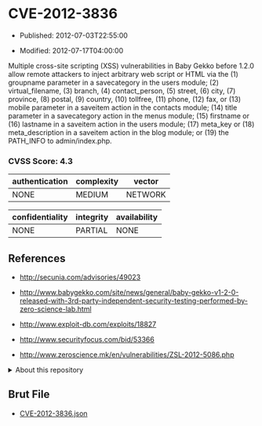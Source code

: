 # CVE-2012-3836

- Published: 2012-07-03T22:55:00

- Modified: 2012-07-17T04:00:00

Multiple cross-site scripting (XSS) vulnerabilities in Baby Gekko before 1.2.0 allow remote attackers to inject arbitrary web script or HTML via the (1) groupname parameter in a savecategory in the users module; (2) virtual_filename, (3) branch, (4) contact_person, (5) street, (6) city, (7) province, (8) postal, (9) country, (10) tollfree, (11) phone, (12) fax, or (13) mobile parameter in a saveitem action in the contacts module; (14) title parameter in a savecategory action in the menus module; (15) firstname or (16) lastname in a saveitem action in the users module; (17) meta_key or (18) meta_description in a saveitem action in the blog module; or (19) the PATH_INFO to admin/index.php.

### CVSS Score: **4.3**

| authentication | complexity | vector |
| --- | --- | --- |
| NONE | MEDIUM | NETWORK |

| confidentiality | integrity | availability |
| --- | --- | --- |
| NONE | PARTIAL | NONE |

## References

* http://secunia.com/advisories/49023

* http://www.babygekko.com/site/news/general/baby-gekko-v1-2-0-released-with-3rd-party-independent-security-testing-performed-by-zero-science-lab.html

* http://www.exploit-db.com/exploits/18827

* http://www.securityfocus.com/bid/53366

* http://www.zeroscience.mk/en/vulnerabilities/ZSL-2012-5086.php

<details>
<summary>About this repository</summary> 

  This repository is part of the project [Live Hack CVE](https://github.com/Live-Hack-CVE). Main website can be found [www.live-hack.org](https://www.live-hack.org) 
  
  Made by [Sn0wAlice](https://github.com/Sn0wAlice) for the people that care about security and need to have a feed of the latest CVEs. Hope you enjoy it, don't forget to star the repo and follow me on [Twitter](https://twitter.com/Sn0wAlice) and [Github](https://github.com/Sn0wAlice). And that is my [personnal website](https://www.alice-snow.me/)

  - [Home Page](https://github.com/Live-Hack-CVE)
  - [Framework](https://github.com/Live-Hack-CVE/cve-framework)
  - [CVE database](https://github.com/Live-Hack-CVE/full_database)
  - [Changelog](https://github.com/Live-Hack-CVE/Changelog)
</details>

## Brut File

* [CVE-2012-3836.json](https://raw.githubusercontent.com/Live-Hack-CVE/full_database/main/cves/2012/CVE-2012-3836.json)

